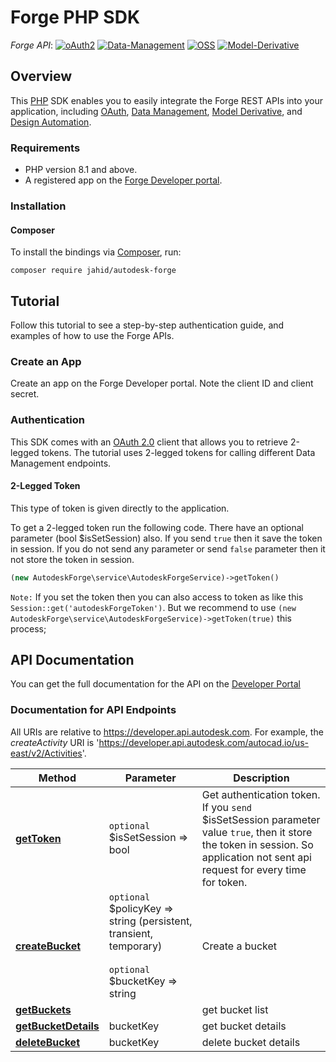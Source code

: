 # Forge PHP SDK

*Forge API*:
[![oAuth2](https://img.shields.io/badge/oAuth2-v1-green.svg)](http://autodesk-forge.github.io/)
[![Data-Management](https://img.shields.io/badge/Data%20Management-v1-green.svg)](http://autodesk-forge.github.io/)
[![OSS](https://img.shields.io/badge/OSS-v2-green.svg)](http://autodesk-forge.github.io/)
[![Model-Derivative](https://img.shields.io/badge/Model%20Derivative-v2-green.svg)](http://autodesk-forge.github.io/)

## Overview
This [PHP](http://php.net/) SDK enables you to easily integrate the Forge REST APIs
into your application, including [OAuth](https://developer.autodesk.com/en/docs/oauth/v2/overview/),
[Data Management](https://developer.autodesk.com/en/docs/data/v2/overview/),
[Model Derivative](https://developer.autodesk.com/en/docs/model-derivative/v2/overview/),
and [Design Automation](https://developer.autodesk.com/en/docs/design-automation/v2/overview/).

### Requirements
* PHP version 8.1 and above.
* A registered app on the [Forge Developer portal](https://developer.autodesk.com/myapps).

### Installation
#### Composer

To install the bindings via [Composer](http://getcomposer.org/), run:
```
composer require jahid/autodesk-forge
```
## Tutorial
Follow this tutorial to see a step-by-step authentication guide, and examples of how to use the Forge APIs.

### Create an App
Create an app on the Forge Developer portal. Note the client ID and client secret.

### Authentication
This SDK comes with an [OAuth 2.0](https://developer.autodesk.com/en/docs/oauth/v2/overview/) client that allows you to
retrieve 2-legged tokens. The tutorial uses 2-legged tokens for calling different Data Management endpoints.

#### 2-Legged Token

This type of token is given directly to the application.

To get a 2-legged token run the following code. There have an optional parameter (bool $isSetSession) also. If you send ``true`` then it save the token in session. If you do not send any parameter or send ``false`` parameter then it not store the token in session.

```php 
(new AutodeskForge\service\AutodeskForgeService)->getToken()
```

``Note:`` If you set the token then you can also access to token as like this ```Session::get('autodeskForgeToken')```. But we recommend to use ```(new AutodeskForge\service\AutodeskForgeService)->getToken(true)``` this process;


## API Documentation

You can get the full documentation for the API on the [Developer Portal](https://developer.autodesk.com/)

### Documentation for API Endpoints

All URIs are relative to https://developer.api.autodesk.com. For example, the *createActivity* URI is 'https://developer.api.autodesk.com/autocad.io/us-east/v2/Activities'.


Method | Parameter                                                                                                   | Description
------------ |-------------------------------------------------------------------------------------------------------------| -------------
[**getToken**](docs/Authentication/Token.md#getToken) | ``optional`` $isSetSession => bool                                                                          | Get authentication token. If you ``send`` $isSetSession parameter value ``true``, then it store the token in session. So application not sent api request for every time for token.
[**createBucket**](docs/Bucket/Bucket.md#createBucket) | ``optional`` $policyKey => string (persistent, transient, temporary)<br/><br/> ``optional`` $bucketKey => string | Create a bucket  
[**getBuckets**](docs/Bucket/Bucket.md#getBuckets) |   | get bucket list
[**getBucketDetails**](docs/Bucket/Bucket.md#getBucketDetails) | bucketKey  | get bucket details
[**deleteBucket**](docs/Bucket/Bucket.md#deleteBucket) | bucketKey  | delete bucket details
